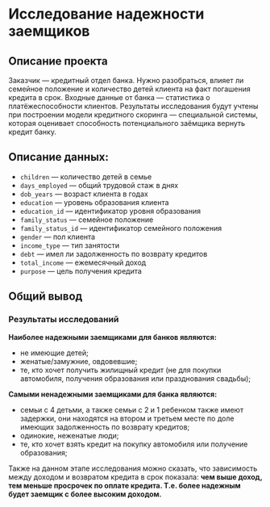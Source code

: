 # Исследование надежности заемщиков
## Описание проекта

Заказчик — кредитный отдел банка. Нужно разобраться, влияет ли семейное положение и количество детей клиента на факт погашения кредита в срок. Входные данные от банка — статистика о платёжеспособности клиентов. Результаты исследования будут учтены при построении модели кредитного скоринга — специальной системы, которая оценивает способность потенциального заёмщика вернуть кредит банку.

## Описание данных: 
- `children` — количество детей в семье 
- `days_employed` — общий трудовой стаж в днях 
- `dob_years` — возраст клиента в годах 
- `education` — уровень образования клиента 
- `education_id` — идентификатор уровня образования 
- `family_status` — семейное положение 
- `family_status_id` — идентификатор семейного положения 
- `gender` — пол клиента 
- `income_type` — тип занятости 
- `debt` — имел ли задолженность по возврату кредитов 
- `total_income` — ежемесячный доход 
- `purpose` — цель получения кредита

## Общий вывод
### Результаты исследований

**Наиболее надежными заемщиками для банков являются:**
- не имеющие детей;
- женатые/замужние, овдовевшие;
- те, кто хочет получить жилищный кредит (не для покупки автомобиля, получения образования или празднования свадьбы);

**Самыми ненадежными заемщиками для банка являются:**
- семьи с 4 детьми, а также семьи с 2 и 1 ребенком также имеют задержки, они находятся на втором и третьем месте по доле имеющих задолженность по возврату кредитов;
- одинокие, неженатые люди;
- те, кто хочет взять кредит на покупку автомобиля или получение образования;

Также на данном этапе исследования можно сказать, что зависимость между доходом и возвратом кредита в срок показала: **чем выше доход, тем меньше просрочек по оплате кредита. Т.е. более надежным будет заемщик с более высоким доходом.**
